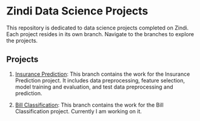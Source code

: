 # Zindi Data Science Projects

This repository is dedicated to data science projects completed on Zindi. Each project resides in its own branch. Navigate to the branches to explore the projects.

## Projects

1. [Insurance Prediction](https://github.com/Endework/Zindi_projects/tree/Insurance): This branch contains the work for the Insurance Prediction project. It includes data preprocessing, feature selection, model training and evaluation, and test data preprocessing and prediction.

2. [Bill Classification](https://github.com/Endework/Zindi_projects/tree/Bill): This branch contains the work for the Bill Classification project. Currently I am working on it.
